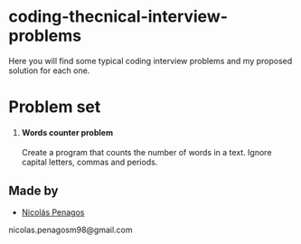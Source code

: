 # coding-thecnical-interview-problems
Here you will find some typical coding interview problems and my proposed solution for each one.
# Problem set
<ol>
  <li><h4>Words counter problem</h4><p>Create a program that counts the number of words in a text. Ignore capital letters, commas and periods.</p>
</ol>
    
## Made by
  <ul>
  <li><div><a href="https://github.com/nicolaspenagos" title="Nicolas Penagos">Nicolás Penagos</a>   </div></li>
  </ul> 
     <p>   nicolas.penagosm98@gmail.com </p>
